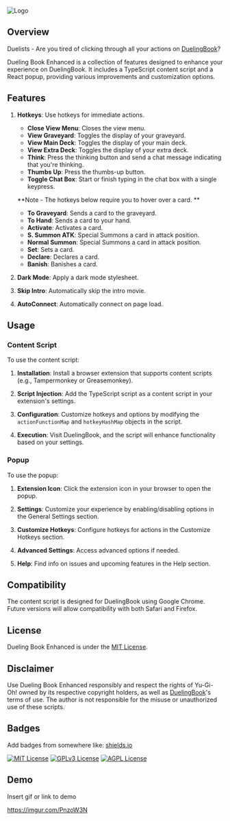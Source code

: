 ![Logo](https://i.imgur.com/Z7pklez.png)

## Overview

Duelists - Are you tired of clicking through all your actions on [DuelingBook](https://www.duelingbook.com/html5)?

Dueling Book Enhanced is a collection of features designed to enhance your experience on DuelingBook. It includes a TypeScript content script and a React popup, providing various improvements and customization options.

## Features

1. **Hotkeys**: Use hotkeys for immediate actions.

  

   - **Close View Menu**: Closes the view menu.
   - **View Graveyard**: Toggles the display of your graveyard.
   - **View Main Deck**: Toggles the display of your main deck.
   - **View Extra Deck**: Toggles the display of your extra deck.
   - **Think**: Press the thinking button and send a chat message indicating that you're thinking.
   - **Thumbs Up**: Press the thumbs-up button.
   - **Toggle Chat Box**: Start or finish typing in the chat box with a single keypress.

    **Note - The hotkeys below require you to hover over a card. **
   
   - **To Graveyard**: Sends a card to the graveyard.
   - **To Hand**: Sends a card to your hand.
   - **Activate**: Activates a card.
   - **S. Summon ATK**: Special Summons a card in attack position.
   - **Normal Summon**: Special Summons a card in attack position.
   - **Set**: Sets a card.
   - **Declare**: Declares a card.
   - **Banish**: Banishes a card.

2. **Dark Mode**: Apply a dark mode stylesheet.
3. **Skip Intro**: Automatically skip the intro movie.
4. **AutoConnect**: Automatically connect on page load.

## Usage

### Content Script

To use the content script:

1. **Installation**: Install a browser extension that supports content scripts (e.g., Tampermonkey or Greasemonkey).

2. **Script Injection**: Add the TypeScript script as a content script in your extension's settings.

3. **Configuration**: Customize hotkeys and options by modifying the `actionFunctionMap` and `hotkeyHashMap` objects in the script.

4. **Execution**: Visit DuelingBook, and the script will enhance functionality based on your settings.

### Popup

To use the popup:

1. **Extension Icon**: Click the extension icon in your browser to open the popup.

2. **Settings**: Customize your experience by enabling/disabling options in the General Settings section.

3. **Customize Hotkeys**: Configure hotkeys for actions in the Customize Hotkeys section.

4. **Advanced Settings**: Access advanced options if needed.

5. **Help**: Find info on issues and upcoming features in the Help section.

## Compatibility

The content script is designed for DuelingBook using Google Chrome. Future versions will allow compatibility with both Safari and Firefox.

## License

Dueling Book Enhanced is under the [MIT License](LICENSE.md).

## Disclaimer

Use Dueling Book Enhanced responsibly and respect the rights of Yu-Gi-Oh! owned by its respective copyright holders, as well as [DuelingBook](https://www.duelingbook.com/html5)'s terms of use. The author is not responsible for the misuse or unauthorized use of these scripts.

## Badges

Add badges from somewhere like: [shields.io](https://shields.io/)

[![MIT License](https://img.shields.io/badge/License-MIT-green.svg)](https://choosealicense.com/licenses/mit/)
[![GPLv3 License](https://img.shields.io/badge/License-GPL%20v3-yellow.svg)](https://opensource.org/licenses/)
[![AGPL License](https://img.shields.io/badge/license-AGPL-blue.svg)](http://www.gnu.org/licenses/agpl-3.0)

## Demo

Insert gif or link to demo

https://imgur.com/PnzoW3N
